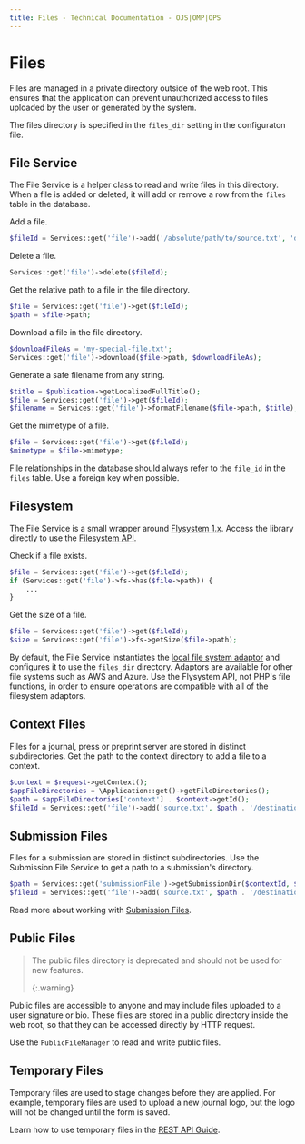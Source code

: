 ```yaml
---
title: Files - Technical Documentation - OJS|OMP|OPS
---
```


# Files

Files are managed in a private directory outside of the web root. This ensures that the application can prevent unauthorized access to files uploaded by the user or generated by the system.

The files directory is specified in the `files_dir` setting in the configuraton file.

## File Service

The File Service is a helper class to read and write files in this directory. When a file is added or deleted, it will add or remove a row from the `files` table in the database.

Add a file.

```php
$fileId = Services::get('file')->add('/absolute/path/to/source.txt', 'destination.txt');
```

Delete a file.

```php
Services::get('file')->delete($fileId);
```

Get the relative path to a file in the file directory.

```php
$file = Services::get('file')->get($fileId);
$path = $file->path;
```

Download a file in the file directory.

```php
$downloadFileAs = 'my-special-file.txt';
Services::get('file')->download($file->path, $downloadFileAs);
```

Generate a safe filename from any string.

```php
$title = $publication->getLocalizedFullTitle();
$file = Services::get('file')->get($fileId);
$filename = Services::get('file')->formatFilename($file->path, $title);
```

Get the mimetype of a file.

```php
$file = Services::get('file')->get($fileId);
$mimetype = $file->mimetype;
```

File relationships in the database should always refer to the `file_id` in the `files` table. Use a foreign key when possible.

## Filesystem

The File Service is a small wrapper around [Flysystem 1.x](https://flysystem.thephpleague.com/v1/docs/). Access the library directly to use the [Filesystem API](https://flysystem.thephpleague.com/v1/docs/usage/filesystem-api/).

Check if a file exists.

```php
$file = Services::get('file')->get($fileId);
if (Services::get('file')->fs->has($file->path)) {
    ...
}
```

Get the size of a file.

```php
$file = Services::get('file')->get($fileId);
$size = Services::get('file')->fs->getSize($file->path);
```

By default, the File Service instantiates the [local file system adaptor](https://flysystem.thephpleague.com/v1/docs/adapter/local/) and configures it to use the `files_dir` directory. Adaptors are available for other file systems such as AWS and Azure. Use the Flysystem API, not PHP's file functions, in order to ensure operations are compatible with all of the filesystem adaptors.

## Context Files

Files for a journal, press or preprint server are stored in distinct subdirectories. Get the path to the context directory to add a file to a context.

```php
$context = $request->getContext();
$appFileDirectories = \Application::get()->getFileDirectories();
$path = $appFileDirectories['context'] . $context->getId();
$fileId = Services::get('file')->add('source.txt', $path . '/destination.txt');
```

## Submission Files

Files for a submission are stored in distinct subdirectories. Use the Submission File Service to get a path to a submission's directory.

```php
$path = Services::get('submissionFile')->getSubmissionDir($contextId, $submissionId);
$fileId = Services::get('file')->add('source.txt', $path . '/destination.txt');
```

Read more about working with [Submission Files](./submission-files).

## Public Files

> The public files directory is deprecated and should not be used for new features. 
> 
> {:.warning}

Public files are accessible to anyone and may include files uploaded to a user signature or bio. These files are stored in a public directory inside the web root, so that they can be accessed directly by HTTP request.

Use the `PublicFileManager` to read and write public files.

## Temporary Files

Temporary files are used to stage changes before they are applied. For example, temporary files are used to upload a new journal logo, but the logo will not be changed until the form is saved.

Learn how to use temporary files in the [REST API Guide](http://localhost:4000/dev/api/#temporary-files).
